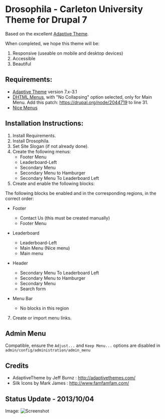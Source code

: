 # Drosophila - Carleton University Theme for Drupal 7

Based on the excellent [Adaptive Theme](https://drupal.org/project/adaptivetheme).

When completed, we hope this theme will be:

1. Responsive (useable on mobile and desktop devices)
2. Accessible
3. Beautiful 

## Requirements:

* [Adaptive Theme](https://drupal.org/project/adaptivetheme) version 7.x-3.1
* [DHTML Menus](https://drupal.org/project/dhtml_menu), with "No Collapsing" option selected, only for Main Menu. Add this patch: https://drupal.org/node/2044719 to line 31.
* [Nice Menus](https://drupal.org/project/nice_menus)

## Installation Instructions: 

1. Install Requirements.
3. Install Drosophila.
4. Set Site Slogan (if not already done).
5. Create the following menus:
   - Footer Menu
   - Leaderboard-Left
   - Secondary Menu
   - Secondary Menu to Hamburger
   - Secondary Menu To Leaderboard Left
6. Create and enable the following blocks:

  The following blocks be enabled and in the corresponding regions, in the correct order: 

   - Footer
       - Contact Us (this must be created manually)
       - Footer Menu 

  - Leaderboard 
       - Leaderboard-Left    
       - Main Menu (Nice menu)
       - Main menu   
  
  - Header
       - Secondary Menu To Leaderboard Left  
       - Secondary Menu to Hamburger 
       - Secondary Menu   
       - Search form 
  
  - Menu Bar
       - No blocks in this region
7. Create or import menu links. 

## Admin Menu

Compatible, ensure the `Adjust...` and `Keep Menu...` options are disabled in `admin/config/administration/admin_menu`


## Credits

 - AdaptiveTheme by Jeff Burnz : http://adaptivethemes.com/
 - Silk Icons by Mark James : http://www.famfamfam.com/

## Status Update - 2013/10/04

Image: ![Screenshot](http://i.imgur.com/PDJ9ddK.png?1)
